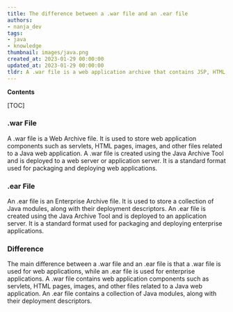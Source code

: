 ```yaml
---
title: The difference between a .war file and an .ear file
authors:
- nanja_dev
tags:
- java
- knowledge
thumbnail: images/java.png
created_at: 2023-01-29 00:00:00
updated_at: 2023-01-29 00:00:00
tldr: A .war file is a web application archive that contains JSP, HTML, and servlet files, while a .ear file is an enterprise application archive that contains one or more .war files and EJB components.
---
```


**Contents**

[TOC]

### .war File
A .war file is a Web Archive file. It is used to store web application components such as servlets, HTML pages, images, and other files related to a Java web application. A .war file is created using the Java Archive Tool and is deployed to a web server or application server. It is a standard format used for packaging and deploying web applications.

### .ear File
An .ear file is an Enterprise Archive file. It is used to store a collection of Java modules, along with their deployment descriptors. An .ear file is created using the Java Archive Tool and is deployed to an application server. It is a standard format used for packaging and deploying enterprise applications.

### Difference 
The main difference between a .war file and an .ear file is that a .war file is used for web applications, while an .ear file is used for enterprise applications. A .war file contains web application components such as servlets, HTML pages, images, and other files related to a Java web application. An .ear file contains a collection of Java modules, along with their deployment descriptors.
